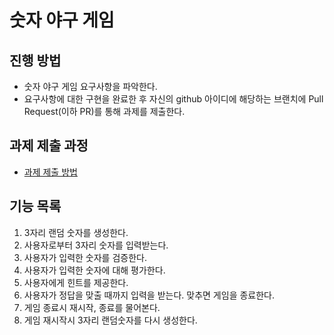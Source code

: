 # 숫자 야구 게임
## 진행 방법
* 숫자 야구 게임 요구사항을 파악한다.
* 요구사항에 대한 구현을 완료한 후 자신의 github 아이디에 해당하는 브랜치에 Pull Request(이하 PR)를 통해 과제를 제출한다.

## 과제 제출 과정
* [과제 제출 방법](https://github.com/next-step/nextstep-docs/tree/master/precourse)

## 기능 목록
1) 3자리 랜덤 숫자를 생성한다.
2) 사용자로부터 3자리 숫자를 입력받는다.
3) 사용자가 입력한 숫자를 검증한다. 
4) 사용자가 입력한 숫자에 대해 평가한다.
5) 사용자에게 힌트를 제공한다.
6) 사용자가 정답을 맞출 때까지 입력을 받는다. 맞추면 게임을 종료한다.
7) 게임 종료시 재시작, 종료를 물어본다.
8) 게임 재시작시 3자리 랜덤숫자를 다시 생성한다.